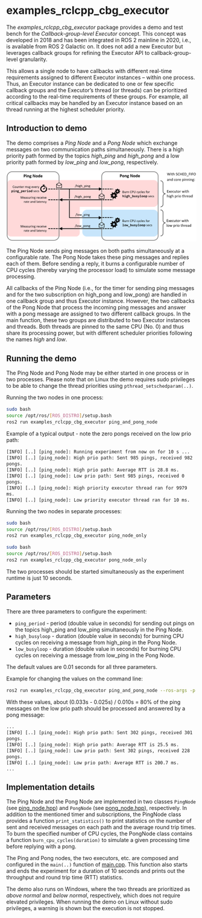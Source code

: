 # examples_rclcpp_cbg_executor

The *examples_rclcpp_cbg_executor* package provides a demo and test bench for the *Callback-group-level Executor* concept. This concept was developed in 2018 and has been integrated in ROS 2 mainline in 2020, i.e., is available from ROS 2 Galactic on. It does not add a new Executor but leverages callback groups for refining the Executor API to callback-group-level granularity.

This allows a single node to have callbacks with different real-time requirements assigned to different Executor instances – within one process. Thus, an Executor instance can be dedicated to one or few specific callback groups and the Executor’s thread (or threads) can be prioritized according to the real-time requirements of these groups. For example, all critical callbacks may be handled by an Executor instance based on an thread running at the highest scheduler priority.

## Introduction to demo

The demo comprises a *Ping Node* and a *Pong Node* which exchange messages on two communication paths simultaneously. There is a high priority path formed by the topics *high_ping* and *high_pong* and a low priority path formed by *low_ping* and *low_pong*, respectively.

![](doc/ping_pong_diagram.png)

The Ping Node sends ping messages on both paths simultaneously at a configurable rate. The Pong Node takes these ping messages and replies each of them. Before sending a reply, it burns a configurable number of CPU cycles (thereby varying the processor load) to simulate some message processing.

All callbacks of the Ping Node (i.e., for the timer for sending ping messages and for the two subscription on high_pong and low_pong) are handled in one callback group and thus Executor instance. However, the two callbacks of the Pong Node that process the incoming ping messages and answer with a pong message are assigned to two different callback groups. In the main function, these two groups are distributed to two Executor instances and threads. Both threads are pinned to the same CPU (No. 0) and thus share its processing power, but with different scheduler priorities following the names *high* and *low*.

## Running the demo

The Ping Node and Pong Node may be either started in one process or in two processes. Please note that on Linux the demo requires sudo privileges to be able to change the thread priorities using `pthread_setschedparam(..)`.

Running the two nodes in one process:

```bash
sudo bash
source /opt/ros/[ROS_DISTRO]/setup.bash
ros2 run examples_rclcpp_cbg_executor ping_and_pong_node
```

Example of a typical output - note the zero pongs received on the low prio path:

```
[INFO] [..] [ping_node]: Running experiment from now on for 10 s ...
[INFO] [..] [ping_node]: High prio path: Sent 985 pings, received 982 pongs.
[INFO] [..] [ping_node]: High prio path: Average RTT is 28.8 ms.
[INFO] [..] [ping_node]: Low prio path: Sent 985 pings, received 0 pongs.
[INFO] [..] [ping_node]: High priority executor thread ran for 9979 ms.
[INFO] [..] [ping_node]: Low priority executor thread ran for 10 ms.
```

Running the two nodes in separate processes:

```bash
sudo bash
source /opt/ros/[ROS_DISTRO]/setup.bash
ros2 run examples_rclcpp_cbg_executor ping_node_only
```

```bash
sudo bash
source /opt/ros/[ROS_DISTRO]/setup.bash
ros2 run examples_rclcpp_cbg_executor pong_node_only
```

The two processes should be started simultaneously as the experiment runtime is just 10 seconds.

## Parameters

There are three parameters to configure the experiment:

* `ping_period` - period (double value in seconds) for sending out pings on the topics high_ping and low_ping simultaneously in the Ping Node.
* `high_busyloop` - duration (double value in seconds) for burning CPU cycles on receiving a message from high_ping in the Pong Node.
* `low_busyloop` - duration (double value in seconds) for burning CPU cycles on receiving a message from low_ping in the Pong Node.

The default values are 0.01 seconds for all three parameters.

Example for changing the values on the command line:

```bash
ros2 run examples_rclcpp_cbg_executor ping_and_pong_node --ros-args -p ping_period:=0.033 -p high_busyloop:=0.025
```

With these values, about (0.033s - 0.025s) / 0.010s = 80% of the ping messages on the low prio path should be processed and answered by a pong message:

```
...
[INFO] [..] [ping_node]: High prio path: Sent 302 pings, received 301 pongs.
[INFO] [..] [ping_node]: High prio path: Average RTT is 25.5 ms.
[INFO] [..] [ping_node]: Low prio path: Sent 302 pings, received 228 pongs.
[INFO] [..] [ping_node]: Low prio path: Average RTT is 200.7 ms.
...
```

## Implementation details

The Ping Node and the Pong Node are implemented in two classes `PingNode` (see [ping_node.hpp](include/examples_rclcpp_cbg_executor/ping_node.hpp)) and `PongNode` (see [pong_node.hpp](include/examples_rclcpp_cbg_executor/pong_node.hpp)), respectively. In addition to the mentioned timer and subscriptions, the PingNode class provides a function `print_statistics()` to print statistics on the number of sent and received messages on each path and the average round trip times. To burn the specified number of CPU cycles, the PongNode class contains a function `burn_cpu_cycles(duration)` to simulate a given processing time before replying with a pong.

The Ping and Pong nodes, the two executors, etc. are composed and configured in the `main(..)` function of [main.cpp](src/main.cpp). This function also starts and ends the experiment for a duration of 10 seconds and prints out the throughput and round trip time (RTT) statistics.

The demo also runs on Windows, where the two threads are prioritized as *above normal* and *below normal*, respectively, which does not require elevated privileges. When running the demo on Linux without sudo privileges, a warning is shown but the execution is not stopped.
